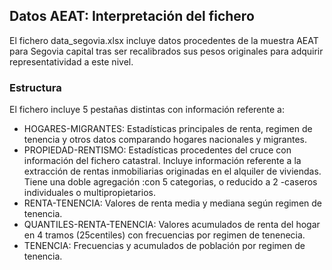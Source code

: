 ## Datos AEAT: Interpretación del fichero

El fichero data_segovia.xlsx  incluye datos procedentes de la muestra AEAT para Segovia capital tras ser recalibrados sus pesos originales para adquirir representatividad a este nivel.

### Estructura 

El fichero incluye 5 pestañas distintas con información referente a:

* HOGARES-MIGRANTES: Estadísticas principales de renta, regimen de tenencia y otros datos comparando hogares nacionales y migrantes.
* PROPIEDAD-RENTISMO: Estadísticas procedentes del cruce con información del fichero catastral. Incluye información referente a la extracción de rentas inmobiliarias originadas en el alquiler de viviendas. Tiene una doble agregación :con 5 categorias, o reducido a 2 -caseros individuales o multipropietarios.
* RENTA-TENENCIA: Valores de renta  media y mediana según regimen de tenencia.
* QUANTILES-RENTA-TENENCIA: Valores acumulados de renta del hogar en 4 tramos (25centiles) con frecuencias por regimen de tenenecia.
* TENENCIA: Frecuencias y acumulados de población por regimen de tenencia.
